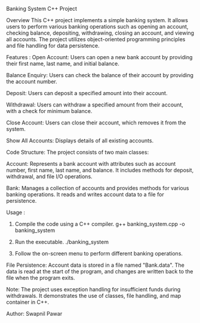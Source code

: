 
Banking System C++ Project

Overview
This C++ project implements a simple banking system. It allows users to perform various banking operations such as opening an account, checking balance, depositing, withdrawing, closing an account, and viewing all accounts. The project utilizes object-oriented programming principles and file handling for data persistence.

Features :
Open Account: Users can open a new bank account by providing their first name, last name, and initial balance.

Balance Enquiry: Users can check the balance of their account by providing the account number.

Deposit: Users can deposit a specified amount into their account.

Withdrawal: Users can withdraw a specified amount from their account, with a check for minimum balance.

Close Account: Users can close their account, which removes it from the system.

Show All Accounts: Displays details of all existing accounts.

Code Structure:
The project consists of two main classes:

Account: Represents a bank account with attributes such as account number, first name, last name, and balance. It includes methods for deposit, withdrawal, and file I/O operations.

Bank: Manages a collection of accounts and provides methods for various banking operations. It reads and writes account data to a file for persistence.

Usage :
1. Compile the code using a C++ compiler.
  g++ banking_system.cpp -o banking_system

2. Run the executable.
./banking_system

3. Follow the on-screen menu to perform different banking operations.

File Persistence:
Account data is stored in a file named "Bank.data". The data is read at the start of the program, and changes are written back to the file when the program exits.

Note:
The project uses exception handling for insufficient funds during withdrawals.
It demonstrates the use of classes, file handling, and map container in C++.

Author:
Swapnil Pawar
